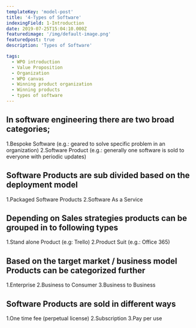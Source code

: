 ```yaml
---
templateKey: 'model-post'
title: '4-Types of Software'
indexingField: 1-Introduction
date: 2019-07-25T15:04:10.000Z
featuredimage: '/img/default-image.png'
featuredpost: true
description: 'Types of Software'

tags:
  - WPO introduction
  - Value Proposition
  - Organization
  - WPO canvas
  - Winning product organization
  - Winning products
  - types of software
---
```

## In software engineering there are two broad categories;

1.Bespoke Software (e.g.: geared to solve specific problem in an organization)
2.Software Product (e.g.: generally one software is sold to everyone with periodic updates)


## Software Products are sub divided based on the deployment model

1.Packaged Software Products
2.Software As a Service


## Depending on Sales strategies products can be grouped in to following types

1.Stand alone Product (e.g: Trello)
2.Product Suit (e.g.: Office 365)


## Based on the target market / business model Products can be categorized further

1.Enterprise
2.Business to Consumer
3.Business to Business


## Software Products are sold in different ways

1.One time fee (perpetual license)
2.Subscription
3.Pay per use

